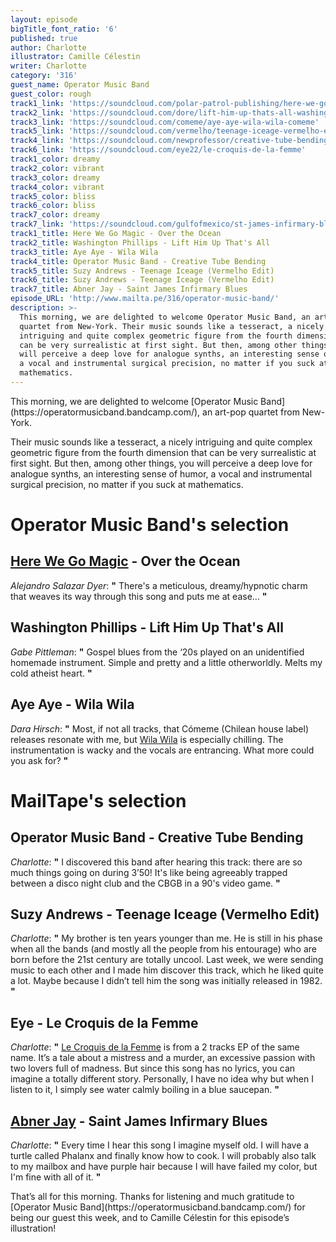 ```yaml
---
layout: episode
bigTitle_font_ratio: '6'
published: true
author: Charlotte
illustrator: Camille Célestin
writer: Charlotte
category: '316'
guest_name: Operator Music Band
guest_color: rough
track1_link: 'https://soundcloud.com/polar-patrol-publishing/here-we-go-magic-over-the'
track2_link: 'https://soundcloud.com/dore/lift-him-up-thats-all-washington-phillips'
track3_link: 'https://soundcloud.com/comeme/aye-aye-wila-wila-comeme'
track5_link: 'https://soundcloud.com/vermelho/teenage-iceage-vermelho-edit '
track4_link: 'https://soundcloud.com/newprofessor/creative-tube-bending'
track6_link: 'https://soundcloud.com/eye22/le-croquis-de-la-femme'
track1_color: dreamy
track2_color: vibrant
track3_color: dreamy
track4_color: vibrant
track5_color: bliss
track6_color: bliss
track7_color: dreamy
track7_link: 'https://soundcloud.com/gulfofmexico/st-james-infirmary-blues-abner-jay'
track1_title: Here We Go Magic - Over the Ocean
track2_title: Washington Phillips - Lift Him Up That's All
track3_title: Aye Aye - Wila Wila
track4_title: Operator Music Band - Creative Tube Bending
track5_title: Suzy Andrews - Teenage Iceage (Vermelho Edit)
track6_title: Suzy Andrews - Teenage Iceage (Vermelho Edit)
track7_title: Abner Jay - Saint James Infirmary Blues
episode_URL: 'http://www.mailta.pe/316/operator-music-band/'
description: >-
  This morning, we are delighted to welcome Operator Music Band, an art-pop
  quartet from New-York. Their music sounds like a tesseract, a nicely
  intriguing and quite complex geometric figure from the fourth dimension that
  can be very surrealistic at first sight. But then, among other things, you
  will perceive a deep love for analogue synths, an interesting sense of humor,
  a vocal and instrumental surgical precision, no matter if you suck at
  mathematics.
---
```

<p id="introduction">This morning, we are delighted to welcome [Operator Music Band](https://operatormusicband.bandcamp.com/), an art-pop quartet from New-York.</p>
<p>Their music sounds like a tesseract, a nicely intriguing and quite complex geometric figure from the fourth dimension that can be very surrealistic at first sight. But then, among other things, you will perceive a deep love for analogue synths, an interesting sense of humor, a vocal and instrumental surgical precision, no matter if you suck at mathematics.</p>


# Operator Music Band's selection


## [Here We Go Magic](http://herewegomagicband.tumblr.com/) - Over the Ocean
_Alejandro Salazar Dyer_: **"** There's a meticulous, dreamy/hypnotic charm that weaves its way through this song and puts me at ease... **"**

## Washington Phillips - Lift Him Up That's All
_Gabe Pittleman_: **"** Gospel blues from the ‘20s played on an unidentified homemade instrument. Simple and pretty and a little otherworldly. Melts my cold atheist heart. **"**

## Aye Aye - Wila Wila
_Dara Hirsch_: **"** Most, if not all tracks, that Cómeme (Chilean house label) releases resonate with me, but [Wila Wila](https://ayexaye.bandcamp.com/album/wila-wila) is especially chilling. The instrumentation is wacky and the vocals are entrancing. What more could you ask for? **"**


# MailTape's selection

## Operator Music Band - Creative Tube Bending
_Charlotte_: **"** I discovered this band after hearing this track: there are so much things going on during 3’50! It's like being agreeably trapped between a disco night club and the CBGB in a 90's video game. **"**

## Suzy Andrews - Teenage Iceage (Vermelho Edit)
_Charlotte_: **"** My brother is ten years younger than me. He is still in his phase when all the bands (and mostly all the people from his entourage) who are born before the 21st century are totally uncool. Last week, we were sending music to each other and I made him discover this track, which he liked quite a lot. Maybe because I didn’t tell him the song was initially released in 1982. **"**

## Eye - Le Croquis de la Femme
_Charlotte_: **"** [Le Croquis de la Femme](https://wavinghandsrecords.bandcamp.com/album/le-croquis-de-la-femme) is from a 2 tracks EP of the same name. It’s a tale about a mistress and a murder, an excessive passion with two lovers full of madness. But since this song has no lyrics, you can imagine a totally different story. Personally, I have no idea why but when I listen to it, I simply see water calmly boiling in a blue saucepan. **"**

## [Abner Jay](https://littleaxerecords.bandcamp.com/album/abner-jay-true-story-of-abner-jay) - Saint James Infirmary Blues
_Charlotte_: **"** Every time I hear this song I imagine myself old. I will have a turtle called Phalanx and finally know how to cook. I will probably also talk to my mailbox and have purple hair because I will have failed my color, but I'm fine with all of it. **"**

<p id="outroduction">That’s all for this morning. Thanks for listening and much gratitude to [Operator Music Band](https://operatormusicband.bandcamp.com/) for being our guest this week, and to Camille Célestin for this episode’s illustration!</p>
